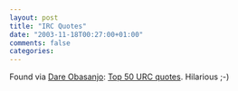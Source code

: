 ```yaml
---
layout: post
title: "IRC Quotes"
date: "2003-11-18T00:27:00+01:00"
comments: false
categories: 
---
```


<p>Found via <a href="http://www.25hoursaday.com/weblog/PermaLink.aspx?guid=f2caaa0c-f281-4d58-8a9e-0a3b072b7ace">Dare Obasanjo</a>:
<a href="http://bash.org/?top">Top 50 URC quotes</a>. Hilarious ;-)</p>


